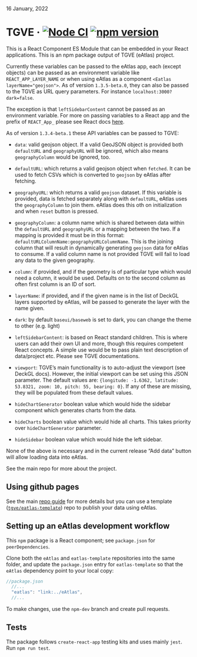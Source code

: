 16 January, 2022

# TGVE · [![Node CI](https://github.com/tgve/eAtlas/workflows/Node%20CI/badge.svg?branch=master)](https://github.com/tgve/tgve/actions?query=workflow%3A%22Node+CI%22) [![npm version](https://badge.fury.io/js/eatlas.svg)](https://badge.fury.io/js/eatlas)

<!-- to build this document on a machine with R, just go `R -e "rmarkdown::render('README.Rmd')"` -->

This is a React Component ES Module that can be embedded in your React
applications. This is an npm package output of TGVE (eAtlas) project.

Currently these variables can be passed to the eAtlas app, each (except
objects) can be passed as an environment variable like
`REACT_APP_LAYER_NAME` or when using eAtlas as a component
`<Eatlas layerName="geojson">`. As of version `1.3.5-beta.0`, they can
also be passed to the TGVE as URL query parameters. For instance
`localhost:3000?dark=false`.

The exception is that `leftSidebarContent` cannot be passed as an
environment variable. For more on passing variables to a React app and
the prefix of `REACT_App_` please see React docs
[here](https://create-react-app.dev/docs/adding-custom-environment-variables).

As of version `1.3.4-beta.1` these API variables can be passed to TGVE:

-   `data`: valid geojson object. If a valid GeoJSON object is provided
    both `defaultURL` and `geographyURL` will be ignored, which also
    means `geographyColumn` would be ignored, too.

-   `defaultURL`: which returns a valid geojson object when `fetched`.
    It can be used to fetch CSVs which is converted to `geojson` by
    eAtlas after fetching.

-   `geographyURL`: which returns a valid `geojson` dataset. If this
    variable is provided, data is fetched separately along with
    `defaultURL`, eAtlas uses the `geographyColumn` to join them. eAtlas
    does this oth on initialization and when `reset` button is pressed.

-   `geographyColumn`: a column name which is shared between data within
    the `defaultURL` and `geographyURL` or a mapping between the two. If
    a mapping is provided it must be in this format:
    `defaultURLColumnName:geographyURLColumnName`. This is the joining
    column that will result in dynamically generating `geojson` data for
    eAtlas to consume. If a valid column name is not provided TGVE will
    fail to load any data to the given geography.

-   `column`: if provided, and if the geometry is of particular type
    which would need a column, it would be used. Defaults on to the
    second column as often first column is an ID of sort.

-   `layerName`: if provided, and if the given name is in the list of
    DeckGL layers supported by eAtlas, will be passed to generate the
    layer with the name given.

-   `dark`: by default `baseui/baseweb` is set to dark, you can change
    the theme to other (e.g. light)

-   `leftSidebarContent`: is based on React standard children. This is
    where users can add their own UI and more, though this requires
    competent React concepts. A simple use would be to pass plain text
    description of data/project etc. Please see TGVE documentations.

-   `viewport`: TGVE’s main functionality is to auto-adjust the viewport
    (see DeckGL docs). However, the initial viewport can be set using
    this JSON parameter. The default values are:
    `{longitude: -1.6362, latitude: 53.8321, zoom: 10, pitch: 55, bearing: 0}`.
    If any of these are missing, they will be populated from these
    default values.

-   `hideChartGenerator` boolean value which would hide the sidebar
    component which generates charts from the data.

-   `hideCharts` boolean value which would hide all charts. This takes
    priority over `hideChartGenerator` parameter.

-   `hideSidebar` boolean value which would hide the left sidebar.

None of the above is necessary and in the current release “Add data”
button will allow loading data into eAtlas.

See the main repo for more about the project.

## Using github pages

See the main [repo
guide](https://github.com/tgve/eAtlas/blob/master/notes/guide.md) for
more details but you can use a template
([`tgve/eatlas-template`](https://github.com/tgve/eatlas-template)) repo
to publish your data using eAtlas.

## Setting up an eAtlas development workflow

This `npm` package is a React component; see `package.json` for `peerDependencies`.

Clone both the `eAtlas` and `eatlas-template` repositories into the same folder, and update the `package.json` entry for `eatlas-template` so that the `eAtlas` dependency point to your local copy:

``` js
//package.json
  //...
  "eatlas": "link:../eAtlas",
  //...
```

To make changes, use the `npm-dev` branch and create pull requests.

## Tests

The package follows `create-react-app` testing kits and uses mainly
`jest`. Run `npm run test`.
